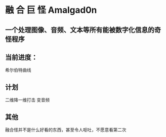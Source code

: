 # 融 合 巨 怪 Amalgad0n
## 一个处理图像、音频、文本等所有能被数字化信息的奇怪程序

## 当前进度：
希尔伯特曲线

## 计划
二维降一维打击
变音频

## 其他
融合怪并不是什么好看的东西，甚至令人呕吐，不愿意看第二次
